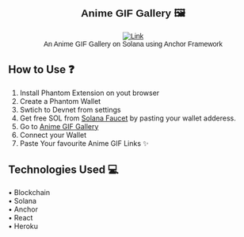 <div align="center" style="font-family:'Montserrat', sans-serif;">
  
## Anime GIF Gallery 🖼

  [![Link](https://img.shields.io/badge/Website-Link-yellow)](https://anime-gif-gallery.herokuapp.com/) <br/>
  An Anime GIF Gallery on Solana using Anchor Framework
</div>

## How to Use ❓

  1. Install Phantom Extension on yout browser
  2. Create a Phantom Wallet
  3. Swtich to Devnet from settings
  4. Get free SOL from [Solana Faucet](https://solfaucet.com/) by pasting your wallet adderess.
  5. Go to [Anime GIF Gallery](https://anime-gif-gallery.herokuapp.com/)
  6. Connect your Wallet
  7. Paste Your favourite Anime GIF Links ✨

## Technologies Used 💻

  • Blockchain<br/>
  • Solana<br/>
  • Anchor<br/>
  • React<br/>
  • Heroku

